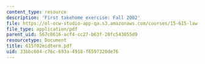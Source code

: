 ```yaml
---
content_type: resource
description: 'First takehome exercise: Fall 2002'
file: https://ol-ocw-studio-app-qa.s3.amazonaws.com/courses/15-615-law-for-the-entrepreneur-and-manager-spring-2003/33bbc604c76c693a4918f6597320de76_615f02midterm.pdf
file_type: application/pdf
parent_uid: 567c0616-acf4-cc27-b63f-20fc543055d9
resourcetype: Document
title: 615f02midterm.pdf
uid: 33bbc604-c76c-693a-4918-f6597320de76
---
```

